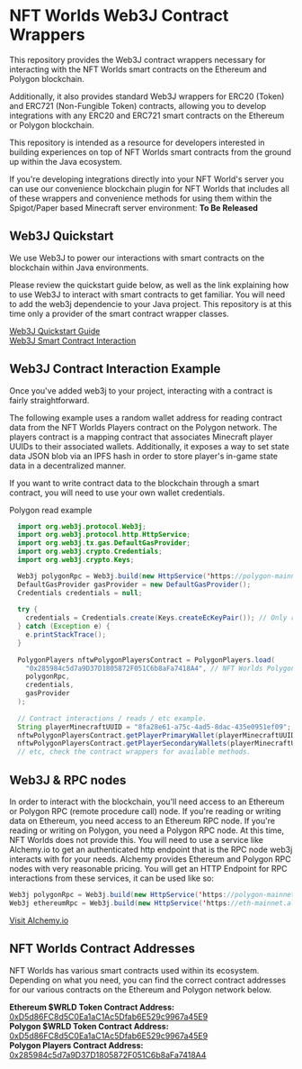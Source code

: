 # NFT Worlds Web3J Contract Wrappers

This repository provides the Web3J contract wrappers necessary for interacting with the NFT Worlds smart contracts on the Ethereum and Polygon blockchain.

Additionally, it also provides standard Web3J wrappers for ERC20 (Token) and ERC721 (Non-Fungible Token) contracts, allowing you to develop integrations with any ERC20 and ERC721 smart contracts on the Ethereum or Polygon blockchain.

This repository is intended as a resource for developers interested in building experiences on top of NFT Worlds smart contracts from the ground up within the Java ecosystem.

If you're developing integrations directly into your NFT World's server you can use our convenience blockchain plugin for NFT Worlds that includes all of these wrappers and convenience methods for using them within the Spigot/Paper based Minecraft server environment: **To Be Released**

## Web3J Quickstart

We use Web3J to power our interactions with smart contracts on the blockchain within Java environments. 

Please review the quickstart guide below, as well as the link explaining how to use Web3J to interact with smart contracts to get familiar. You will need to add the web3j dependencie to your Java project. This repository is at this time only a provider of the smart contract wrapper classes.

[Web3J Quickstart Guide](https://docs.web3j.io/4.8.7/quickstart/)
<br>
[Web3J Smart Contract Interaction](http://docs.web3j.io/4.8.7/smart_contracts/interacting_with_smart_contract/)

## Web3J Contract Interaction Example

Once you've added web3j to your project, interacting with a contract is fairly straightforward.

The following example uses a random wallet address for reading contract data from the NFT Worlds Players contract on the Polygon network. The players contract is a mapping contract that associates Minecraft player UUIDs to their associated wallets. Additionally, it exposes a way to set state data JSON blob via an IPFS hash in order to store player's in-game state data in a decentralized manner. 

If you want to write contract data to the blockchain through a smart contract, you will need to use your own wallet credentials.

Polygon read example
```java
  import org.web3j.protocol.Web3j;
  import org.web3j.protocol.http.HttpService;
  import org.web3j.tx.gas.DefaultGasProvider;
  import org.web3j.crypto.Credentials;
  import org.web3j.crypto.Keys;

  Web3j polygonRpc = Web3j.build(new HttpService('https://polygon-mainnet.g.alchemy.com/v2/YOUR_ALCHEMY_KEY_FOR_POLYGON'));
  DefaultGasProvider gasProvider = new DefaultGasProvider();
  Credentials credentials = null;
  
  try {
    credentials = Credentials.create(Keys.createEcKeyPair()); // Only reading, if writing set your own credentials
  } catch (Exception e) {
    e.printStackTrace();
  }
  
  PolygonPlayers nftwPolygonPlayersContract = PolygonPlayers.load(
    "0x285984c5d7a9D37D1805872F051C6b8aFa7418A4", // NFT Worlds Polygon Players Contract Address (https://polygonscan.com/address/0x285984c5d7a9D37D1805872F051C6b8aFa7418A4)
    polygonRpc,
    credentials,
    gasProvider
  );
  
  // Contract interactions / reads / etc example.
  String playerMinecraftUUID = "8fa28e61-a75c-4ad5-8dac-435e0951ef09";
  nftwPolygonPlayersContract.getPlayerPrimaryWallet(playerMinecraftUUID).send(); // string
  nftwPolygonPlayersContract.getPlayerSecondaryWallets(playerMinecraftUUID).send(); // string array
  // etc, check the contract wrappers for available methods.
```

## Web3J & RPC nodes

In order to interact with the blockchain, you'll need access to an Ethereum or Polygon RPC (remote procedure call) node. If you're reading or writing data on Ethereum, you need access to an Ethereum RPC node. If you're reading or writing on Polygon, you need a Polygon RPC node.  At this time, NFT Worlds does not provide this. You will need to use a service like Alchemy.io to get an authenticated http endpoint that is the RPC node web3j interacts with for your needs. Alchemy provides Ethereum and Polygon RPC nodes with very reasonable pricing. You will get an HTTP Endpoint for RPC interactions from these services, it can be used like so:

```java
Web3j polygonRpc = Web3j.build(new HttpService('https://polygon-mainnet.g.alchemy.com/v2/YOUR_ALCHEMY_KEY_FOR_POLYGON'));
Web3j ethereumRpc = Web3j.build(new HttpService('https://eth-mainnet.alchemyapi.io/v2/YOUR_ALCHEMY_KEY_FOR_ETHEREUM'));
```

[Visit Alchemy.io](https://alchemyapi.io/)

## NFT Worlds Contract Addresses

NFT Worlds has various smart contracts used within its ecosystem. Depending on what you need, you can find the correct contract addresses for our various contracts on the Ethereum and Polygon network below.

**Ethereum $WRLD Token Contract Address:** [0xD5d86FC8d5C0Ea1aC1Ac5Dfab6E529c9967a45E9](https://etherscan.io/address/0xD5d86FC8d5C0Ea1aC1Ac5Dfab6E529c9967a45E9)<br>
**Polygon $WRLD Token Contract Address:** [0xD5d86FC8d5C0Ea1aC1Ac5Dfab6E529c9967a45E9](https://polygonscan.com/address/0xD5d86FC8d5C0Ea1aC1Ac5Dfab6E529c9967a45E9)<br>
**Polygon Players Contract Address:** [0x285984c5d7a9D37D1805872F051C6b8aFa7418A4](https://polygonscan.com/address/0x285984c5d7a9D37D1805872F051C6b8aFa7418A4)
